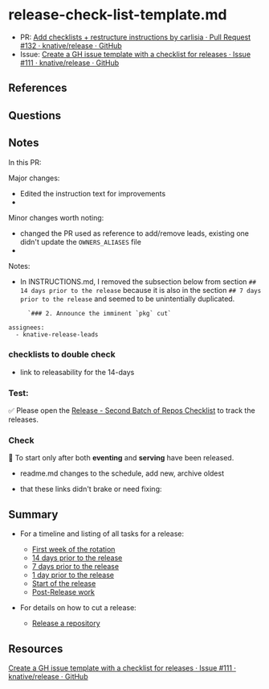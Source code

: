 # release-check-list-template.md
- PR: [Add checklists + restructure instructions    by carlisia · Pull Request #132 · knative/release · GitHub](https://github.com/knative/release/pull/132)
- Issue: [Create a GH issue template with a checklist for releases · Issue #111 · knative/release · GitHub](https://github.com/knative/release/issues/111)

## References

## Questions

## Notes
In this PR:

Major changes:

- Edited the instruction text for improvements
-

Minor changes worth noting:

- changed the PR used as reference to add/remove leads, existing one didn't update the `OWNERS_ALIASES` file
-

Notes:

- In INSTRUCTIONS.md, I removed the subsection below from section `## 14 days prior to the release` because it is also in the section `## 7 days prior to the release` and seemed to be unintentially duplicated.

        `### 2. Announce the imminent `pkg` cut`
```
assignees:
  - knative-release-leads
```

### checklists to double check
- link to releasability for the 14-days

### Test:
✅ Please open the [Release - Second Batch of Repos Checklist](https://github.com/carlisia/carlisia/issues/new?assignees=carlisia&template=6-release-second-batch-checklist.yaml) to track the releases.

### Check

🚨 To start only after both **eventing** and **serving** have been released.

- readme.md changes to the schedule, add new, archive oldest

- that these links didn't brake or need fixing:

## Summary

- For a timeline and listing of all tasks for a release:
  * [First week of the rotation](#first-week-of-the-rotation)
  * [14 days prior to the release](#14-days-prior-to-the-release)
  * [7 days prior to the release](#7-days-prior-to-the-release)
  * [1 day prior to the release](#1-day-prior-to-the-release)
  * [Start of the release](#start-of-the-release)
  * [Post-Release work](#post-release-work)

- For details on how to cut a release:
  - [Release a repository](#release-a-repository)

## Resources
[Create a GH issue template with a checklist for releases · Issue #111 · knative/release · GitHub](https://github.com/knative/release/issues/111)